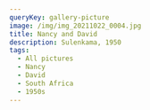 ```yaml
---
queryKey: gallery-picture
image: /img/img_20211022_0004.jpg
title: Nancy and David
description: Sulenkama, 1950
tags:
  - All pictures
  - Nancy
  - David
  - South Africa
  - 1950s
---
```

